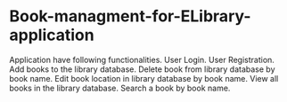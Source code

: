 # Book-managment-for-ELibrary-application
 Application  have following functionalities.
User Login.
User Registration.
Add books to the library database.
Delete book from library database by book name.
Edit book location in library database by book name.
View all books in the library database.
Search a book by book name.
